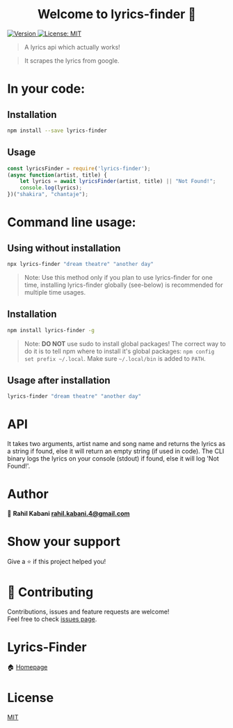 <h1 align="center">Welcome to lyrics-finder 👋</h1>
<p>
  <a href="https://www.npmjs.com/package/lyrics-finder" target="_blank">
    <img alt="Version" src="https://img.shields.io/npm/v/lyrics-finder.svg">
  </a>
  <a href="https://github.com/alias-rahil/lyrics-finder/blob/master/LICENSE" target="_blank">
    <img alt="License: MIT" src="https://img.shields.io/badge/License-MIT-yellow.svg" />
  </a>
</p>

> A lyrics api which actually works!

> It scrapes the lyrics from google.

# In your code:

## Installation

```bash
npm install --save lyrics-finder
```

## Usage

```javascript
const lyricsFinder = require('lyrics-finder');
(async function(artist, title) {
    let lyrics = await lyricsFinder(artist, title) || "Not Found!";
    console.log(lyrics);
})("shakira", "chantaje");
```

# Command line usage:

## Using without installation

```bash
npx lyrics-finder "dream theatre" "another day"
```

> Note: Use this method only if you plan to use lyrics-finder for one time, installing lyrics-finder globally (see-below) is recommended for multiple time usages.

## Installation

```bash
npm install lyrics-finder -g
```

> Note: **DO NOT** use sudo to install global packages! The correct way to do it is to tell npm where to install it's global packages: `npm config set prefix ~/.local`. Make sure `~/.local/bin` is added to `PATH`.

## Usage after installation
 
```bash
lyrics-finder "dream theatre" "another day"
```

# API

It takes two arguments, artist name and song name and returns the lyrics as a string if found, else it will return an empty string (if used in code). The CLI binary logs the lyrics on your console (stdout) if found, else it will log 'Not Found!'.

# Author

👤 **Rahil Kabani <rahil.kabani.4@gmail.com>**

# Show your support

Give a ⭐️ if this project helped you!

# 🤝 Contributing

Contributions, issues and feature requests are welcome!<br />Feel free to check [issues page](https://github.com/alias-rahil/lyrics-finder/issues).

# Lyrics-Finder

🏠 [Homepage](https://github.com/alias-rahil/lyrics-finder#readme)

# License

[MIT](./LICENSE)
